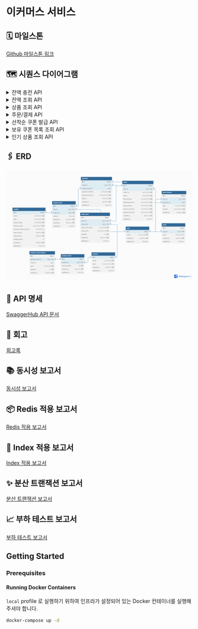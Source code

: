 # 이커머스 서비스

## 🗓️ 마일스톤
[Github 마일스톤 링크](https://github.com/users/ynyejn/projects/1)
## 🗺️ 시퀀스 다이어그램
<details>
<summary>잔액 충전 API</summary>
<h2>잔액 충전 시퀀스 다이어그램</h2>

```mermaid
sequenceDiagram
    participant Client as 클라이언트
    participant UserSystem as 사용자

    Client->>UserSystem: 1. 잔액 충전 요청(userId, amount)
    activate UserSystem
    Note over UserSystem: 사용자/금액 유효성 검증

    alt 검증 성공
        UserSystem->>Client: 2. 충전 성공 응답(잔액)
    else 검증 실패
        UserSystem->>Client: 2. 에러 응답
    end
    deactivate UserSystem
```

</details>

<details>
<summary>잔액 조회 API</summary>
<h2>잔액 조회 시퀀스 다이어그램</h2>

```mermaid
sequenceDiagram
    participant Client as 클라이언트
    participant UserSystem as 사용자

    Client->>UserSystem: 1. 잔액 조회 요청(userId)
    activate UserSystem
    Note over UserSystem: 사용자 유효성 검증

    alt 검증 성공
        UserSystem->>Client: 2. 현재 잔액 응답
    else 검증 실패
        UserSystem->>Client: 2. 에러 응답
    end
    deactivate UserSystem
```

</details>

<details>
<summary>상품 조회 API</summary>
<h2>상품 조회 시퀀스 다이어그램</h2>

```mermaid
sequenceDiagram
    participant Client as 클라이언트
    participant ProductSystem as 상품

    Client->>ProductSystem: 1. 상품 조회 요청(productId)
    activate ProductSystem
    Note over ProductSystem: 상품 유효성 검증

    alt 검증 성공
        ProductSystem->>Client: 2. 상품 정보 응답(id,이름,가격,잔여수량)
    else 검증 실패
        ProductSystem->>Client: 2. 에러 응답
    end
    deactivate ProductSystem
```

</details>

<details>
<summary>주문/결제 API</summary>
<h2>주문/결제 통합 시퀀스 다이어그램</h2>

```mermaid
sequenceDiagram
    participant Customer as 클라이언트
    participant OrderSystem as 주문
    participant PaymentSystem as 결제
    participant DataSystem as 데이터플랫폼

    Customer->>OrderSystem: 1. 주문 요청(userId, products)
    activate OrderSystem
    Note over OrderSystem: 상품/재고 검증

    alt 검증 성공
        OrderSystem->>PaymentSystem: 2. 결제 요청(orderId, couponId)
        activate PaymentSystem
        Note over PaymentSystem: 쿠폰/잔액 검증 및 처리

        alt 결제 성공
            PaymentSystem->>OrderSystem: 3a. 결제 성공
            OrderSystem->>Customer: 4. 주문 완료
            OrderSystem-->>DataSystem: 5. 주문/결제 데이터 저장
        else 결제 실패
            PaymentSystem->>OrderSystem: 3b. 결제 실패
            OrderSystem->>Customer: 4. 주문 실패
        end
        deactivate PaymentSystem
    else 검증 실패
        OrderSystem->>Customer: 2. 주문 실패
    end
    deactivate OrderSystem
```

<details>
<summary>a.주문 상세</summary>
<h2>a.주문 상세 시퀀스 다이어그램</h2>

```mermaid
sequenceDiagram
    participant Customer as 클라이언트
    participant OrderSystem as 주문
    participant ProductSystem as 상품

    Customer->>OrderSystem: 1. 주문 생성 요청(userId, products)
    activate OrderSystem

    OrderSystem->>ProductSystem: 2. 상품 정보/재고 확인
    activate ProductSystem
    ProductSystem->>OrderSystem: 3. 상품/재고 확인 완료
    deactivate ProductSystem

    alt 재고 충분
        OrderSystem->>ProductSystem: 4. 재고 할당
        activate ProductSystem
        deactivate ProductSystem
        OrderSystem->>Customer: 5. 주문 생성 완료(CREATED)
    else 재고 부족
        OrderSystem->>Customer: 주문 생성 실패(재고 부족)
    end
    deactivate OrderSystem
```

</details>
<details>
<summary>b.결제 상세</summary>
<h2>b.결제 상세 시퀀스 다이어그램</h2>

```mermaid
sequenceDiagram
    participant Client as 클라이언트
    participant PaymentSystem as 결제
    participant OrderSystem as 주문
    participant CouponSystem as 쿠폰
    participant DataSystem as 데이터플랫폼

    Client->>PaymentSystem: 1. 결제 요청(orderId, couponIssueId)
    activate PaymentSystem

    PaymentSystem->>CouponSystem: 2. 쿠폰 검증 요청
    activate CouponSystem

    alt 쿠폰 유효
        CouponSystem->>PaymentSystem: 3a. 할인 금액 반환
        Note over PaymentSystem: 사용자 잔액 확인

        alt 잔액 충분
            Note over PaymentSystem: 잔액 차감 처리
            PaymentSystem->>OrderSystem: 4. 주문 상태 업데이트 요청
            activate OrderSystem
            OrderSystem->>PaymentSystem: 5. 업데이트 완료
            deactivate OrderSystem
            Note over PaymentSystem,DataSystem: 비동기 데이터 처리
            PaymentSystem-->>DataSystem: 6. 주문 데이터 저장(PAID)
            PaymentSystem->>Client: 7. 결제 성공 응답
        else 잔액 부족
            PaymentSystem->>Client: 4. 결제 실패 응답
        end
    else 쿠폰 무효
        CouponSystem->>PaymentSystem: 3b. 쿠폰 검증 실패
        PaymentSystem->>Client: 4. 쿠폰 오류 응답
    end
    deactivate CouponSystem
    deactivate PaymentSystem
```

</details>


</details>

<details>
<summary>선착순 쿠폰 발급 API</summary>
<h2>선착순 쿠폰 발급 시퀀스 다이어그램</h2>

```mermaid
sequenceDiagram
    participant Client as 클라이언트
    participant CouponSystem as 쿠폰

    Client->>CouponSystem: 1. 쿠폰 발급 요청(userId, couponId)
    activate CouponSystem
    Note over CouponSystem: Lock 획득 및 유효성 검증<br/>(사용자/쿠폰/수량)

    alt 검증 성공
        Note over CouponSystem: 쿠폰 발급 처리
        CouponSystem->>Client: 2a. 발급 성공 응답
    else 검증 실패
        CouponSystem->>Client: 2b. 발급 실패 응답
    end
    deactivate CouponSystem
```

</details>

<details>
<summary>보유 쿠폰 목록 조회 API</summary>
<h2>보유 쿠폰 목록 조회 시퀀스 다이어그램</h2>

```mermaid
sequenceDiagram
    participant Client as 클라이언트
    participant CouponSystem as 쿠폰

    Client->>CouponSystem: 1. 쿠폰 목록 조회 요청(userId)
    activate CouponSystem
    Note over CouponSystem: 사용자 유효성 검증

    alt 사용자 유효
        CouponSystem->>Client: 2. 쿠폰 목록 반환(빈 리스트 or 쿠폰 리스트)
    else 사용자 없음
        CouponSystem->>Client: 2. 에러 응답
    end
    deactivate CouponSystem
```
</details>
<details>
<summary>인기 상품 조회 API</summary>
<h2>인기 상품 조회 시퀀스 다이어그램</h2>

```mermaid
sequenceDiagram
    participant Client as 클라이언트
    participant ProductSystem as 상품
    participant OrderSystem as 주문

    Client->>ProductSystem: 1. 인기 상품 목록 요청
    activate ProductSystem

    ProductSystem->>OrderSystem: 2. 최근 3일 주문 데이터 집계 요청
    activate OrderSystem
    Note over OrderSystem: 상품별 판매량 집계
    OrderSystem->>ProductSystem: 3. 상위 5개 상품 데이터 반환
    deactivate OrderSystem

    ProductSystem->>Client: 4. 인기 상품 목록 반환
    deactivate ProductSystem
```

</details>


## 🖇️ ERD
![img.png](docs/erd.png)

## 📝️ API 명세
[SwaggerHub API 문서](https://app.swaggerhub.com/apis-docs/yeounshi/ecommerce-api/v0.0.1#/)

## 💭 회고
[회고록](docs/review.md)

## 📚 동시성 보고서
[동시성 보고서](docs/concurrency_report.md)

## 📦 Redis 적용 보고서
[Redis 적용 보고서](https://www.notion.so/18e514f33a28809ebe5dcbcc97bb01b6?pvs=4)

## 📑 Index 적용 보고서
[Index 적용 보고서](https://www.notion.so/199514f33a28802480f2d257a2de0fca?pvs=4)

## ✨ 분산 트랜잭션 보고서
[분산 트랜잭션 보고서](https://www.notion.so/198514f33a28805c805dc2ade20cc239?pvs=4)

## 📈️ 부하 테스트 보고서
[부하 테스트 보고서](https://www.notion.so/1a5514f33a288061ab5ad21cf32811fc?pvs=4)

## Getting Started

### Prerequisites

#### Running Docker Containers

`local` profile 로 실행하기 위하여 인프라가 설정되어 있는 Docker 컨테이너를 실행해주셔야 합니다.

```bash
docker-compose up -d
```